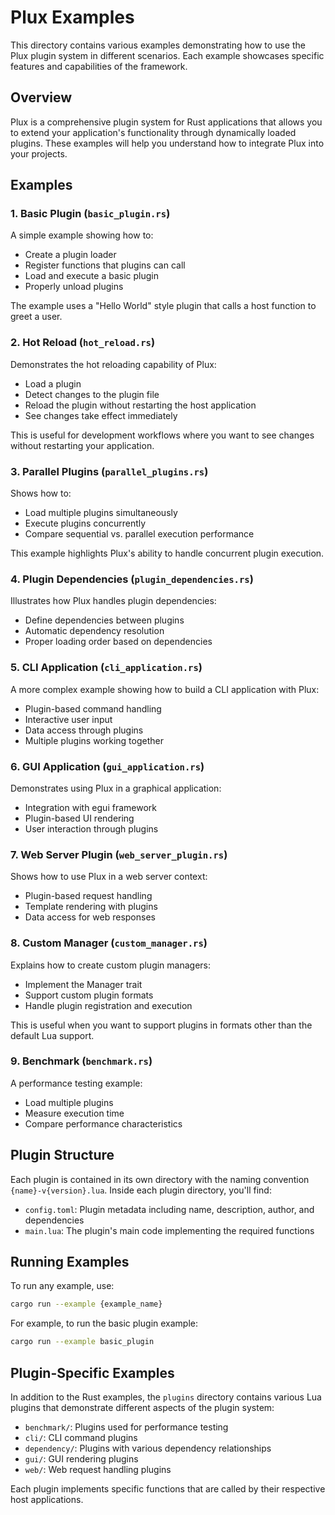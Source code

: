 # Plux Examples

This directory contains various examples demonstrating how to use the Plux plugin system in different scenarios. Each example showcases specific features and capabilities of the framework.

## Overview

Plux is a comprehensive plugin system for Rust applications that allows you to extend your application's functionality through dynamically loaded plugins. These examples will help you understand how to integrate Plux into your projects.

## Examples

### 1. Basic Plugin (`basic_plugin.rs`)

A simple example showing how to:
- Create a plugin loader
- Register functions that plugins can call
- Load and execute a basic plugin
- Properly unload plugins

The example uses a "Hello World" style plugin that calls a host function to greet a user.

### 2. Hot Reload (`hot_reload.rs`)

Demonstrates the hot reloading capability of Plux:
- Load a plugin
- Detect changes to the plugin file
- Reload the plugin without restarting the host application
- See changes take effect immediately

This is useful for development workflows where you want to see changes without restarting your application.

### 3. Parallel Plugins (`parallel_plugins.rs`)

Shows how to:
- Load multiple plugins simultaneously
- Execute plugins concurrently
- Compare sequential vs. parallel execution performance

This example highlights Plux's ability to handle concurrent plugin execution.

### 4. Plugin Dependencies (`plugin_dependencies.rs`)

Illustrates how Plux handles plugin dependencies:
- Define dependencies between plugins
- Automatic dependency resolution
- Proper loading order based on dependencies

### 5. CLI Application (`cli_application.rs`)

A more complex example showing how to build a CLI application with Plux:
- Plugin-based command handling
- Interactive user input
- Data access through plugins
- Multiple plugins working together

### 6. GUI Application (`gui_application.rs`)

Demonstrates using Plux in a graphical application:
- Integration with egui framework
- Plugin-based UI rendering
- User interaction through plugins

### 7. Web Server Plugin (`web_server_plugin.rs`)

Shows how to use Plux in a web server context:
- Plugin-based request handling
- Template rendering with plugins
- Data access for web responses

### 8. Custom Manager (`custom_manager.rs`)

Explains how to create custom plugin managers:
- Implement the Manager trait
- Support custom plugin formats
- Handle plugin registration and execution

This is useful when you want to support plugins in formats other than the default Lua support.

### 9. Benchmark (`benchmark.rs`)

A performance testing example:
- Load multiple plugins
- Measure execution time
- Compare performance characteristics

## Plugin Structure

Each plugin is contained in its own directory with the naming convention `{name}-v{version}.lua`. Inside each plugin directory, you'll find:

- `config.toml`: Plugin metadata including name, description, author, and dependencies
- `main.lua`: The plugin's main code implementing the required functions

## Running Examples

To run any example, use:

```bash
cargo run --example {example_name}
```

For example, to run the basic plugin example:

```bash
cargo run --example basic_plugin
```

## Plugin-Specific Examples

In addition to the Rust examples, the `plugins` directory contains various Lua plugins that demonstrate different aspects of the plugin system:

- `benchmark/`: Plugins used for performance testing
- `cli/`: CLI command plugins
- `dependency/`: Plugins with various dependency relationships
- `gui/`: GUI rendering plugins
- `web/`: Web request handling plugins

Each plugin implements specific functions that are called by their respective host applications.